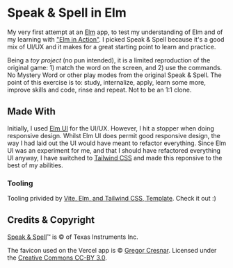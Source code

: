 # Speak & Spell in Elm

My very first attempt at an [Elm](https://elm-lang.org/) app, to test my understanding of Elm and of my learning with ["Elm in Action"](https://www.manning.com/books/elm-in-action). I picked Speak & Spell because it's a good mix of UI/UX and it makes for a great starting point to learn and practice.

Being a *toy project* (no pun intended), it is a limited reproduction of the original game: 1) match the word on the screen, and 2) use the commands. No Mystery Word or other play modes from the original Speak & Spell. The point of this exercise is to: study, internalize, apply, learn some more, improve skills and code, rinse and repeat. Not to be an 1:1 clone.

## Made With

Initially, I used [Elm UI](https://package.elm-lang.org/packages/mdgriffith/elm-ui/latest/) for the UI/UX. However, I hit a stopper when doing responsive design. Whilst Elm UI does permit good responsive design, the way I had laid out the UI would have meant to refactor everything. Since Elm UI was an experiment for me, and that I should have refactored everything UI anyway, I have switched to [Tailwind CSS](https://tailwindcss.com/) and made this reponsive to the best of my abilities.

### Tooling

Tooling privided by [Vite, Elm, and Tailwind CSS, Template](https://github.com/gacallea/elm_vite_tailwind_template). Check it out :)

## Credits & Copyright

[Speak & Spell](https://en.wikipedia.org/wiki/Speak_%26_Spell_(toy))™ is © of Texas Instruments Inc.

The favicon used on the Vercel app is © [Gregor Cresnar](https://thenounproject.com/icon/speak-1616157/). Licensed under the [Creative Commons CC-BY 3.0](https://creativecommons.org/licenses/by/3.0/).
